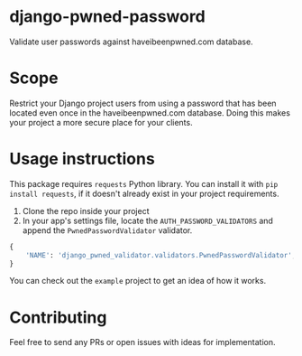 # django-pwned-password
Validate user passwords against haveibeenpwned.com database.

# Scope
Restrict your Django project users from using a password that has been located even once in the haveibeenpwned.com database.
Doing this makes your project a more secure place for your clients.  

# Usage instructions
This package requires `requests` Python library. You can install it with
`pip install requests`, if it doesn't already exist in your project requirements.

1. Clone the repo inside your project
2. In your app's settings file, locate the `AUTH_PASSWORD_VALIDATORS` and
append the `PwnedPasswordValidator` validator.

```python
{
    'NAME': 'django_pwned_validator.validators.PwnedPasswordValidator',
}
```

You can check out the `example` project to get an idea of how it works.

# Contributing
Feel free to send any PRs or open issues with ideas for implementation.